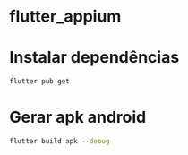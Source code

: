 # flutter_appium

# Instalar dependências

```bash
flutter pub get
```

# Gerar apk android

```bash
flutter build apk --debug
```